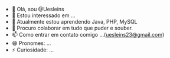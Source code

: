 - 👋 Olá, sou @Uesleins
- 👀 Estou interessado em ...
- 🌱 Atualmente estou aprendendo Java, PHP, MySQL
- 💞️ Procuro colaborar em tudo que puder e souber.
- 📫 Como entrar em contato comigo ...(uesleins23@gmail.com)
- 😄 Pronomes: ...
- ⚡ Curiosidade: ...

<!---
Uesleins/Uesleins is a ✨ special ✨ repository because its `README.md` (this file) appears on your GitHub profile.
You can click the Preview link to take a look at your changes.
--->
